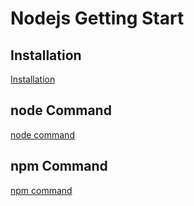 # Nodejs Getting Start

## Installation

[Installation](nodejs-install.md)

## node Command

[node command](nodejs-command-node.md)

## npm Command

[npm command](nodejs-npm.md)


